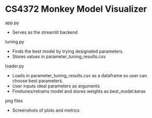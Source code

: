 # CS4372 Monkey Model Visualizer

app.py 
  - Serves as the streamlit backend

tuning.py
  - Finds the best model by trying designated parameters.
  - Stores values in parameter_tuning_results.csv
    
loader.py
  - Loads in parameter_tuning_results.csv as a dataframe so user can choose best parameters.
  - User inputs ideal parameters as arguments
  - Finetunes/retrains model and stores weights as best_model.keras

png files
  - Screenshots of plots and metrics




